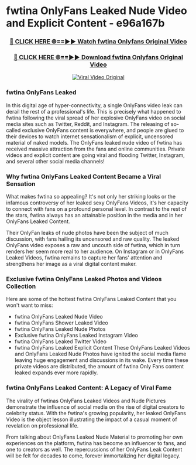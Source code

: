 # fwtina OnlyFans Leaked Nude Video and Explicit Content - e96a167b

<div align="center">

### [🔴 CLICK HERE 🌐==►► Watch fwtina Onlyfans Original Video](https://aff.leakpic.com/?utm_medium=9dac6e3e92780789e695eb65dc45befdb20081c8&utm_campaign=Link_for_leakpic_com)

### [🔴 CLICK HERE 🌐==►► Download fwtina Onlyfans Original Video](https://aff.leakpic.com/?utm_medium=9dac6e3e92780789e695eb65dc45befdb20081c8&utm_campaign=Link_for_leakpic_com)

[![Viral Video Original](https://i.ibb.co.com/xMMVF88/686577567.gif)](https://aff.leakpic.com/?utm_medium=9dac6e3e92780789e695eb65dc45befdb20081c8&utm_campaign=Link_for_leakpic_com)

</div>

### fwtina OnlyFans Leaked
In this digital age of hyper-connectivity, a single OnlyFans video leak can derail the rest of a professional's life. This is precisely what happened to fwtina following the viral spread of her explosive OnlyFans video on social media sites such as Twitter, Reddit, and Instagram. The releasing of so-called exclusive OnlyFans content is everywhere, and people are glued to their devices to watch internet sensationalism of explicit, uncensored material of naked models. 
The OnlyFans leaked nude video of fwtina has received massive attraction from the fans and online communities. Private videos and explicit content are going viral and flooding Twitter, Instagram, and several other social media channels!

### Why fwtina OnlyFans Leaked Content Became a Viral Sensation
What makes fwtina so appealing? It's not only her striking looks or the infamous controversy of her leaked sexy OnlyFans Videos, it's her capacity to connect with fans on a profound personal level. In contrast to the rest of the stars, fwtina always has an attainable position in the media and in her OnlyFans Leaked Content.

Their OnlyFan leaks of nude photos have been the subject of much discussion, with fans hailing its uncensored and raw quality. The leaked OnlyFans video exposes a raw and uncouth side of fwtina, which in turn renders her seem more real to her audience. On Instagram or in OnlyFans Leaked Videos, fwtina remains to capture her fans' attention and strengthens her image as a viral digital content maker.

### Exclusive fwtina OnlyFans Leaked Photos and Videos Collection
Here are some of the hottest fwtina OnlyFans Leaked Content that you won't want to miss:
- fwtina OnlyFans Leaked Nude Video
- fwtina OnlyFans Shower Leaked Video
- fwtina OnlyFans Leaked Nude Photos
- Exclusive fwtina OnlyFans Leaked Instagram Video
- fwtina OnlyFans Leaked Twitter Video
- fwtina OnlyFans Leaked Explicit Content
These OnlyFans Leaked Videos and OnlyFans Leaked Nude Photos have ignited the social media flame leaving huge engagement and discussions in its wake. Every time these private videos are distributed, the amount of fwtina Only Fans content leaked expands ever more rapidly.

### fwtina OnlyFans Leaked Content: A Legacy of Viral Fame
The virality of fwtinas OnlyFans Leaked Videos and Nude Pictures demonstrate the influence of social media on the rise of digital creators to celebrity status. With the fwtina's growing popularity, her leaked OnlyFans Video is the object lesson illustrating the impact of a casual moment of revelation on professional life.

From talking about OnlyFans Leaked Nude Material to promoting her own experiences on the platform, fwtina has become an influencer to fans, and one to creators as well. The repercussions of her OnlyFans Leak Content will be felt for decades to come, forever immortalizing her digital legacy.
